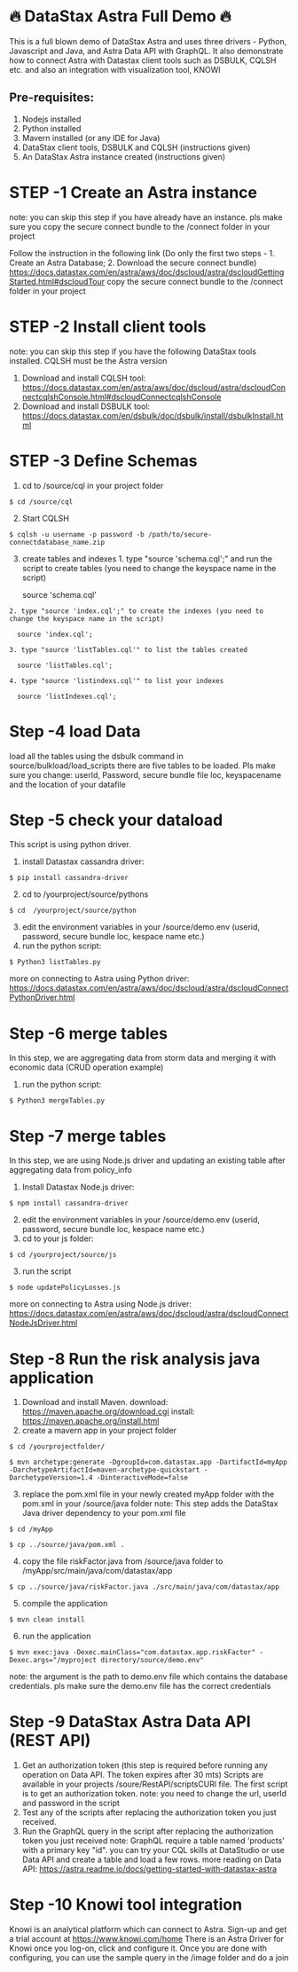 # 🔥 DataStax Astra Full Demo 🔥

This is a full blown demo of DataStax Astra and uses three drivers - Python, Javascript and Java, and Astra Data API with GraphQL. It also demonstrate how to connect Astra with Datastax client tools such as DSBULK, CQLSH etc. and also an integration with visualization tool, KNOWI

## Pre-requisites:
  1. Nodejs installed
  2. Python installed
  3. Mavern installed (or any IDE for Java)
  4. DataStax client tools, DSBULK and CQLSH (instructions given)
  5. An DataStax Astra instance created (instructions given)


# STEP -1 Create an Astra instance
  note: you can skip this step if you have already have an instance. pls make sure you copy the secure connect bundle to the /connect folder in your project

  Follow the instruction in the following link (Do only the first two steps - 1. Create an Astra Database; 2. Download the secure connect bundle)
  https://docs.datastax.com/en/astra/aws/doc/dscloud/astra/dscloudGettingStarted.html#dscloudTour
  copy the secure connect bundle to the /connect folder in your project

# STEP -2 Install client tools
  note: you can skip this step if you have the following DataStax tools installed. CQLSH must be the Astra version
  1. Download and install CQLSH tool:
    https://docs.datastax.com/en/astra/aws/doc/dscloud/astra/dscloudConnectcqlshConsole.html#dscloudConnectcqlshConsole
  2. Download and install DSBULK tool:
    https://docs.datastax.com/en/dsbulk/doc/dsbulk/install/dsbulkInstall.html

# STEP -3 Define Schemas
  1. cd to /source/cql in your project folder

    $ cd /source/cql

  2. Start CQLSH

    $ cqlsh -u username -p password -b /path/to/secure-connectdatabase_name.zip

  3. create tables and indexes
    1. type "source 'schema.cql';" and run the script to create tables (you need to change the keyspace name in the script)

      source 'schema.cql'

    2. type "source 'index.cql';" to create the indexes (you need to change the keyspace name in the script)

      source 'index.cql';

    3. type "source 'listTables.cql'" to list the tables created

      source 'listTables.cql';

    4. type "source 'listindexs.cql'" to list your indexes

      source 'listIndexes.cql';
  
# Step -4 load Data
  load all the tables using the dsbulk command in source/bulkload/load_scripts
  there are five tables to be loaded.
  Pls make sure you change: userId, Password, secure bundle file loc, keyspacename and the location of your datafile  

# Step -5 check your dataload
  This script is using python driver.
  1. install Datastax cassandra driver:

    $ pip install cassandra-driver

  2. cd to /yourproject/source/pythons

    $ cd  /yourproject/source/python

  3. edit the environment variables in your /source/demo.env (userid, password, secure bundle loc, kespace name etc.)
  4. run the python script:

    $ Python3 listTables.py

  more on connecting to Astra using Python driver:
  https://docs.datastax.com/en/astra/aws/doc/dscloud/astra/dscloudConnectPythonDriver.html

# Step -6 merge tables
  In this step, we are aggregating data from storm data  and merging it with economic data (CRUD operation example)
  1. run the python script:

    $ Python3 mergeTables.py

# Step -7 merge tables
  In this step, we are using Node.js driver and updating an existing table after aggregating data from policy_info
  1. Install Datastax Node.js driver:

    $ npm install cassandra-driver

  2. edit the environment variables in your /source/demo.env (userid, password, secure bundle loc, kespace name etc.)
  2. cd to your js folder:

    $ cd /yourproject/source/js

  3. run the script

    $ node updatePolicyLosses.js

  more on connecting to Astra using Node.js driver:
  https://docs.datastax.com/en/astra/aws/doc/dscloud/astra/dscloudConnectNodeJsDriver.html

# Step -8 Run the risk analysis java application
  1. Download and install Maven.
    download: https://maven.apache.org/download.cgi
    install: https://maven.apache.org/install.html
  2. create a mavern app in your project folder

    $ cd /yourprojectfolder/

    $ mvn archetype:generate -DgroupId=com.datastax.app -DartifactId=myApp -DarchetypeArtifactId=maven-archetype-quickstart -DarchetypeVersion=1.4 -DinteractiveMode=false

  3. replace the pom.xml file in your newly created myApp folder with the pom.xml in your /source/java folder
     note: This step adds the DataStax Java driver dependency to your pom.xml file

    $ cd /myApp

    $ cp ../source/java/pom.xml .

  4. copy the file riskFactor.java from /source/java folder to /myApp/src/main/java/com/datastax/app

    $ cp ../source/java/riskFactor.java ./src/main/java/com/datastax/app

  5. compile the application

    $ mvn clean install

  6. run the application

    $ mvn exec:java -Dexec.mainClass="com.datastax.app.riskFactor" -Dexec.args="/myproject directory/source/demo.env"

  note: the argument is the path to demo.env file which contains the database credentials. pls make sure the demo.env file has the correct credentials

# Step -9 DataStax Astra Data API (REST API)
  1. Get an authorization token (this step is required before running any operation on Data API. The token expires after 30 mts)
     Scripts are available in your projects /soure/RestAPI/scriptsCURl file. The first script is to get an authorization token.
     note: you need to change the url, userId and password in the script
  2. Test any of the scripts after replacing the authorization token you just received.
  3. Run the GraphQL query in the script after replacing the authorization token you just received
  note: GraphQL require a table named 'products' with a primary key "id". you can try your CQL skills at DataStudio or use Data API and create a table and load a few rows.
     more reading on Data API:
     https://astra.readme.io/docs/getting-started-with-datastax-astra

# Step -10 Knowi tool integration
  Knowi is an analytical platform which can connect to Astra. Sign-up and get a trial account at https://www.knowi.com/home
  There is an Astra Driver for Knowi once you log-on, click and configure it. Once you are done with configuring, you can use the sample query in the /image folder and do a join
